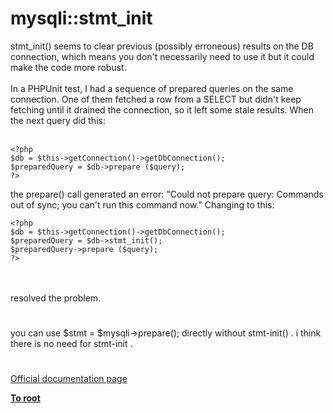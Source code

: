 # mysqli::stmt_init



stmt_init() seems to clear previous (possibly erroneous) results on the DB connection, which means you don&apos;t necessarily need to use it but it could make the code more robust.<br><br>In a PHPUnit test, I had a sequence of prepared queries on the same connection. One of them fetched a row from a SELECT but didn&apos;t keep fetching until it drained the connection, so it left some stale results. When the next query did this:<br><br>

```
<?php
$db = $this->getConnection()->getDbConnection();
$preparedQuery = $db->prepare ($query);
?>
```


the prepare() call generated an error: "Could not prepare query: Commands out of sync; you can't run this command now." Changing to this:



```
<?php
$db = $this->getConnection()->getDbConnection();
$preparedQuery = $db->stmt_init();
$preparedQuery->prepare ($query);
?>
```
<br><br>resolved the problem.  

#

you can use $stmt = $mysqli-&gt;prepare(); directly without stmt-init() . i think there is no need for stmt-init .  

#

[Official documentation page](https://www.php.net/manual/en/mysqli.stmt-init.php)

**[To root](/README.md)**